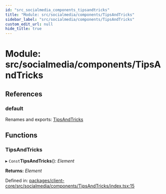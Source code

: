 ```yaml
---
id: "src_socialmedia_components_tipsandtricks"
title: "Module: src/socialmedia/components/TipsAndTricks"
sidebar_label: "src/socialmedia/components/TipsAndTricks"
custom_edit_url: null
hide_title: true
---
```


# Module: src/socialmedia/components/TipsAndTricks

## References

### default

Renames and exports: [TipsAndTricks](src_socialmedia_components_tipsandtricks.md#tipsandtricks)

## Functions

### TipsAndTricks

▸ `Const`**TipsAndTricks**(): *Element*

**Returns:** *Element*

Defined in: [packages/client-core/src/socialmedia/components/TipsAndTricks/index.tsx:15](https://github.com/xr3ngine/xr3ngine/blob/2d83606b6/packages/client-core/src/socialmedia/components/TipsAndTricks/index.tsx#L15)

